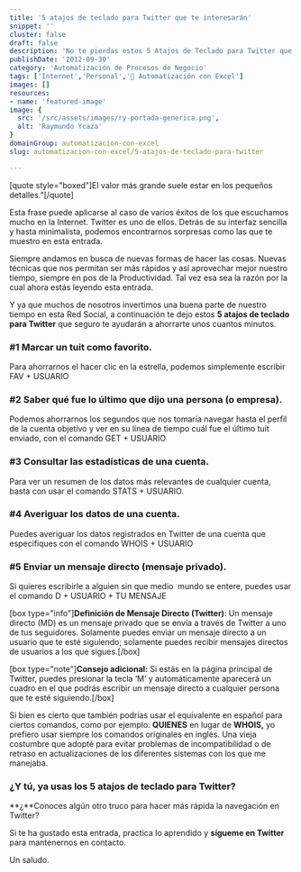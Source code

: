 ```yaml
---
title: '5 atajos de teclado para Twitter que te interesarán'
snippet: ''
cluster: false
draft: false 
description: 'No te pierdas estos 5 Atajos de Teclado para Twitter que seguro te ahorarán tiempo mientras navegas por esta Red Social.'
publishDate: '2012-09-30'
category: 'Automatización de Procesos de Negocio'
tags: ['Internet','Personal','🤖 Automatización con Excel']
images: []
resources: 
- name: 'featured-image'
image: {
  src: '/src/assets/images/ry-portada-generica.png',
  alt: 'Raymundo Ycaza'
}
domainGroup: automatizacion-con-excel
slug: automatizacion-con-excel/5-atajos-de-teclado-para-twitter

---
```


\[quote style="boxed"\]El valor más grande suele estar en los pequeños detalles.”\[/quote\]

Esta frase puede aplicarse al caso de varios éxitos de los que escuchamos mucho en la Internet. Twitter es uno de ellos. Detrás de su interfaz sencilla y hasta minimalista, podemos encontrarnos sorpresas como las que te muestro en esta entrada.

Siempre andamos en busca de nuevas formas de hacer las cosas. Nuevas técnicas que nos permitan ser más rápidos y así aprovechar mejor nuestro tiempo, siempre en pos de la Productividad. Tal vez esa sea la razón por la cual ahora estás leyendo esta entrada.

Y ya que muchos de nosotros invertimos una buena parte de nuestro tiempo en esta Red Social, a continuación te dejo estos **5 atajos de teclado para Twitter** que seguro te ayudarán a ahorrarte unos cuantos minutos.

### #1 Marcar un tuit como favorito.

Para ahorrarnos el hacer clic en la estrella, podemos simplemente escribir FAV + USUARIO



### #2 Saber qué fue lo último que dijo una persona (o empresa).

Podemos ahorrarnos los segundos que nos tomaría navegar hasta el perfil de la cuenta objetivo y ver en su línea de tiempo cuál fue el último tuit enviado, con el comando GET + USUARIO



### #3 Consultar las estadísticas de una cuenta.

Para ver un resumen de los datos más relevantes de cualquier cuenta, basta con usar el comando STATS + USUARIO.



### #4 Averiguar los datos de una cuenta.

Puedes averiguar los datos registrados en Twitter de una cuenta que especifiques con el comando WHOIS + USUARIO


### #5 Enviar un mensaje directo (mensaje privado).

Si quieres escribirle a alguien sin que medio  mundo se entere, puedes usar el comando D + USUARIO + TU MENSAJE


\[box type="info"\]**Definición de Mensaje Directo (Twitter)**: Un mensaje directo (MD) es un mensaje privado que se envía a través de Twitter a uno de tus seguidores. Solamente puedes enviar un mensaje directo a un usuario que te esté siguiendo; solamente puedes recibir mensajes directos de usuarios a los que sigues.\[/box\]

\[box type="note"\]**Consejo adicional:** Si estás en la página principal de Twitter, puedes presionar la tecla ‘M’ y automáticamente aparecerá un cuadro en el que podrás escribir un mensaje directo a cualquier persona que te esté siguiendo.\[/box\]

Si bien es cierto que también podrías usar el equivalente en español para ciertos comandos, como por ejemplo: **QUIENES** en lugar de **WHOIS,** yo prefiero usar siempre los comandos originales en inglés. Una vieja costumbre que adopté para evitar problemas de incompatibilidad o de retraso en actualizaciones de los diferentes sistemas con los que me manejaba.

### ¿Y tú, ya usas los 5 atajos de teclado para Twitter?

**¿**Conoces algún otro truco para hacer más rápida la navegación en Twitter?

Si te ha gustado esta entrada, practica lo aprendido y **sígueme en Twitter** para mantenernos en contacto.

Un saludo.
